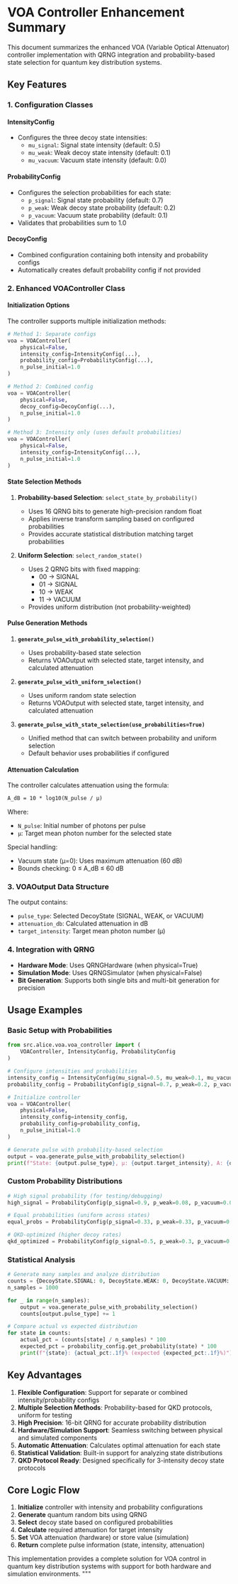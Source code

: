 # VOA Controller Enhancement Summary

This document summarizes the enhanced VOA (Variable Optical Attenuator) controller implementation
with QRNG integration and probability-based state selection for quantum key distribution systems.

## Key Features

### 1. Configuration Classes

#### IntensityConfig

- Configures the three decoy state intensities:
  - `mu_signal`: Signal state intensity (default: 0.5)
  - `mu_weak`: Weak decoy state intensity (default: 0.1)  
  - `mu_vacuum`: Vacuum state intensity (default: 0.0)

#### ProbabilityConfig

- Configures the selection probabilities for each state:
  - `p_signal`: Signal state probability (default: 0.7)
  - `p_weak`: Weak decoy state probability (default: 0.2)
  - `p_vacuum`: Vacuum state probability (default: 0.1)
- Validates that probabilities sum to 1.0

#### DecoyConfig

- Combined configuration containing both intensity and probability configs
- Automatically creates default probability config if not provided

### 2. Enhanced VOAController Class

#### Initialization Options

The controller supports multiple initialization methods:

```python
# Method 1: Separate configs
voa = VOAController(
    physical=False,
    intensity_config=IntensityConfig(...),
    probability_config=ProbabilityConfig(...),
    n_pulse_initial=1.0
)

# Method 2: Combined config
voa = VOAController(
    physical=False,
    decoy_config=DecoyConfig(...),
    n_pulse_initial=1.0
)

# Method 3: Intensity only (uses default probabilities)
voa = VOAController(
    physical=False,
    intensity_config=IntensityConfig(...),
    n_pulse_initial=1.0
)
```

#### State Selection Methods

1. **Probability-based Selection**: `select_state_by_probability()`
   - Uses 16 QRNG bits to generate high-precision random float
   - Applies inverse transform sampling based on configured probabilities
   - Provides accurate statistical distribution matching target probabilities

2. **Uniform Selection**: `select_random_state()`
   - Uses 2 QRNG bits with fixed mapping:
     - 00 → SIGNAL
     - 01 → SIGNAL  
     - 10 → WEAK
     - 11 → VACUUM
   - Provides uniform distribution (not probability-weighted)

#### Pulse Generation Methods

1. **`generate_pulse_with_probability_selection()`**
   - Uses probability-based state selection
   - Returns VOAOutput with selected state, target intensity, and calculated attenuation

2. **`generate_pulse_with_uniform_selection()`**
   - Uses uniform random state selection
   - Returns VOAOutput with selected state, target intensity, and calculated attenuation

3. **`generate_pulse_with_state_selection(use_probabilities=True)`**
   - Unified method that can switch between probability and uniform selection
   - Default behavior uses probabilities if configured

#### Attenuation Calculation

The controller calculates attenuation using the formula:

```latex
A_dB = 10 * log10(N_pulse / μ)
```

Where:

- `N_pulse`: Initial number of photons per pulse
- `μ`: Target mean photon number for the selected state

Special handling:

- Vacuum state (μ=0): Uses maximum attenuation (60 dB)
- Bounds checking: 0 ≤ A_dB ≤ 60 dB

### 3. VOAOutput Data Structure

The output contains:

- `pulse_type`: Selected DecoyState (SIGNAL, WEAK, or VACUUM)
- `attenuation_db`: Calculated attenuation in dB
- `target_intensity`: Target mean photon number (μ)

### 4. Integration with QRNG

- **Hardware Mode**: Uses QRNGHardware (when physical=True)
- **Simulation Mode**: Uses QRNGSimulator (when physical=False)
- **Bit Generation**: Supports both single bits and multi-bit generation for precision

## Usage Examples

### Basic Setup with Probabilities

```python
from src.alice.voa.voa_controller import (
    VOAController, IntensityConfig, ProbabilityConfig
)

# Configure intensities and probabilities
intensity_config = IntensityConfig(mu_signal=0.5, mu_weak=0.1, mu_vacuum=0.0)
probability_config = ProbabilityConfig(p_signal=0.7, p_weak=0.2, p_vacuum=0.1)

# Initialize controller
voa = VOAController(
    physical=False,
    intensity_config=intensity_config,
    probability_config=probability_config,
    n_pulse_initial=1.0
)

# Generate pulse with probability-based selection
output = voa.generate_pulse_with_probability_selection()
print(f"State: {output.pulse_type}, μ: {output.target_intensity}, A: {output.attenuation_db:.2f}dB")
```

### Custom Probability Distributions

```python
# High signal probability (for testing/debugging)
high_signal = ProbabilityConfig(p_signal=0.9, p_weak=0.08, p_vacuum=0.02)

# Equal probabilities (uniform across states)
equal_probs = ProbabilityConfig(p_signal=0.33, p_weak=0.33, p_vacuum=0.34)

# QKD-optimized (higher decoy rates)
qkd_optimized = ProbabilityConfig(p_signal=0.5, p_weak=0.3, p_vacuum=0.2)
```

### Statistical Analysis

```python
# Generate many samples and analyze distribution
counts = {DecoyState.SIGNAL: 0, DecoyState.WEAK: 0, DecoyState.VACUUM: 0}
n_samples = 1000

for _ in range(n_samples):
    output = voa.generate_pulse_with_probability_selection()
    counts[output.pulse_type] += 1

# Compare actual vs expected distribution
for state in counts:
    actual_pct = (counts[state] / n_samples) * 100
    expected_pct = probability_config.get_probability(state) * 100
    print(f"{state}: {actual_pct:.1f}% (expected {expected_pct:.1f}%)")
```

## Key Advantages

1. **Flexible Configuration**: Support for separate or combined intensity/probability configs
2. **Multiple Selection Methods**: Probability-based for QKD protocols, uniform for testing
3. **High Precision**: 16-bit QRNG for accurate probability distribution
4. **Hardware/Simulation Support**: Seamless switching between physical and simulated components
5. **Automatic Attenuation**: Calculates optimal attenuation for each state
6. **Statistical Validation**: Built-in support for analyzing state distributions
7. **QKD Protocol Ready**: Designed specifically for 3-intensity decoy state protocols

## Core Logic Flow

1. **Initialize** controller with intensity and probability configurations
2. **Generate** quantum random bits using QRNG
3. **Select** decoy state based on configured probabilities
4. **Calculate** required attenuation for target intensity
5. **Set** VOA attenuation (hardware) or store value (simulation)
6. **Return** complete pulse information (state, intensity, attenuation)

This implementation provides a complete solution for VOA control in quantum key distribution systems with support for both hardware and simulation environments.
"""
